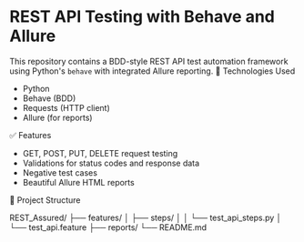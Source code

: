 # REST API Testing with Behave and Allure

This repository contains a BDD-style REST API test automation framework using Python's `behave` with integrated Allure reporting.
🔧 Technologies Used

- Python
- Behave (BDD)
- Requests (HTTP client)
- Allure (for reports)

✅ Features

- GET, POST, PUT, DELETE request testing
- Validations for status codes and response data
- Negative test cases
- Beautiful Allure HTML reports

📂 Project Structure

REST_Assured/
├── features/
│ ├── steps/
│ │ └── test_api_steps.py
│ └── test_api.feature
├── reports/
└── README.md
